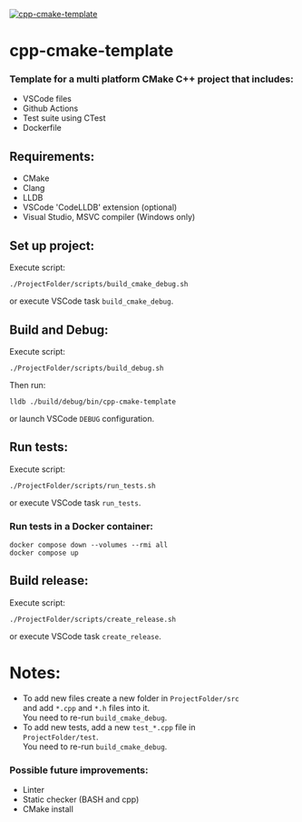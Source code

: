 [![cpp-cmake-template](https://github.com/mortinger91/cpp-cmake-template/actions/workflows/cmake.yml/badge.svg?branch=master)](https://github.com/mortinger91/cpp-cmake-template/actions/workflows/cmake.yml)

# cpp-cmake-template

### Template for a multi platform CMake C++ project that includes:

- VSCode files
- Github Actions
- Test suite using CTest
- Dockerfile

Requirements:
--------------
- CMake
- Clang
- LLDB
- VSCode 'CodeLLDB' extension (optional)
- Visual Studio, MSVC compiler (Windows only)

Set up project:
--------------
Execute script:

    ./ProjectFolder/scripts/build_cmake_debug.sh

or execute VSCode task `build_cmake_debug`.

Build and Debug:
----------------
Execute script:

    ./ProjectFolder/scripts/build_debug.sh

Then run:

    lldb ./build/debug/bin/cpp-cmake-template

or launch VSCode `DEBUG` configuration.

Run tests:
----------
Execute script:

    ./ProjectFolder/scripts/run_tests.sh

or execute VSCode task `run_tests`.

### Run tests in a Docker container:

    docker compose down --volumes --rmi all
    docker compose up

Build release:
--------------
Execute script:

    ./ProjectFolder/scripts/create_release.sh

or execute VSCode task ```create_release```.

Notes:
=======

- To add new files create a new folder in ```ProjectFolder/src```<br>
and add ```*.cpp``` and ```*.h``` files into it.<br>
You need to re-run ```build_cmake_debug```.
- To add new tests, add a new ```test_*.cpp``` file in<br>
```ProjectFolder/test```.<br>
You need to re-run ```build_cmake_debug```.

### Possible future improvements:

- Linter
- Static checker (BASH and cpp)
- CMake install
